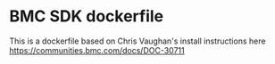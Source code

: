 # BMC SDK dockerfile

This is a dockerfile based on Chris Vaughan's install instructions here https://communities.bmc.com/docs/DOC-30711

